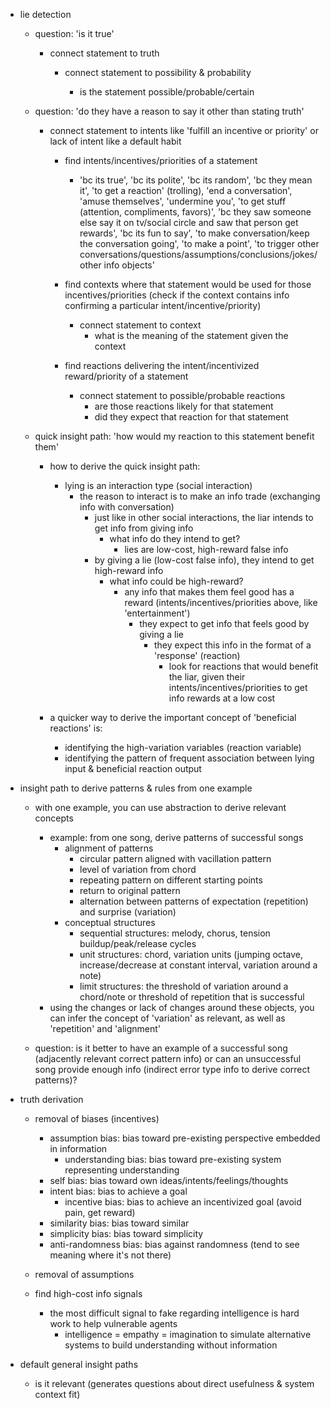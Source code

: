 - lie detection

	- question: 'is it true'

		- connect statement to truth

			- connect statement to possibility & probability

				- is the statement possible/probable/certain

	- question: 'do they have a reason to say it other than stating truth'

		- connect statement to intents like 'fulfill an incentive or priority' or lack of intent like a default habit

			- find intents/incentives/priorities of a statement
				- 'bc its true', 'bc its polite', 'bc its random', 'bc they mean it', 'to get a reaction' (trolling), 'end a conversation', 'amuse themselves', 'undermine you', 'to get stuff (attention, compliments, favors)', 'bc they saw someone else say it on tv/social circle and saw that person get rewards', 'bc its fun to say', 'to make conversation/keep the conversation going', 'to make a point', 'to trigger other conversations/questions/assumptions/conclusions/jokes/other info objects'

			- find contexts where that statement would be used for those incentives/priorities (check if the context contains info confirming a particular intent/incentive/priority)
				- connect statement to context
					- what is the meaning of the statement given the context

			- find reactions delivering the intent/incentivized reward/priority of a statement
				- connect statement to possible/probable reactions
					- are those reactions likely for that statement
					- did they expect that reaction for that statement
		
	- quick insight path: 'how would my reaction to this statement benefit them'

		- how to derive the quick insight path:
			- lying is an interaction type (social interaction)
				- the reason to interact is to make an info trade (exchanging info with conversation)
					- just like in other social interactions, the liar intends to get info from giving info
						- what info do they intend to get?
							- lies are low-cost, high-reward false info
					- by giving a lie (low-cost false info), they intend to get high-reward info
						- what info could be high-reward?
							- any info that makes them feel good has a reward (intents/incentives/priorities above, like 'entertainment')
								- they expect to get info that feels good by giving a lie
									- they expect this info in the format of a 'response' (reaction)
										- look for reactions that would benefit the liar, given their intents/incentives/priorities to get info rewards at a low cost

		- a quicker way to derive the important concept of 'beneficial reactions' is:
			- identifying the high-variation variables (reaction variable)
			- identifying the pattern of frequent association between lying input & beneficial reaction output

- insight path to derive patterns & rules from one example

	- with one example, you can use abstraction to derive relevant concepts
		- example: from one song, derive patterns of successful songs
			- alignment of patterns
				- circular pattern aligned with vacillation pattern
				- level of variation from chord
				- repeating pattern on different starting points
				- return to original pattern
				- alternation between patterns of expectation (repetition) and surprise (variation)
			- conceptual structures
				- sequential structures: melody, chorus, tension buildup/peak/release cycles
				- unit structures: chord, variation units (jumping octave, increase/decrease at constant interval, variation around a note)
				- limit structures: the threshold of variation around a chord/note or threshold of repetition that is successful
		- using the changes or lack of changes around these objects, you can infer the concept of 'variation' as relevant, as well as 'repetition' and 'alignment'

	- question: is it better to have an example of a successful song (adjacently relevant correct pattern info) or can an unsuccessful song provide enough info (indirect error type info to derive correct patterns)?

- truth derivation

	- removal of biases (incentives)
		- assumption bias: bias toward pre-existing perspective embedded in information
			- understanding bias: bias toward pre-existing system representing understanding
		- self bias: bias toward own ideas/intents/feelings/thoughts
		- intent bias: bias to achieve a goal
			- incentive bias: bias to achieve an incentivized goal (avoid pain, get reward)
		- similarity bias: bias toward similar
		- simplicity bias: bias toward simplicity
		- anti-randomness bias: bias against randomness (tend to see meaning where it's not there)

	- removal of assumptions


	- find high-cost info signals
		- the most difficult signal to fake regarding intelligence is hard work to help vulnerable agents
		  - intelligence = empathy = imagination to simulate alternative systems to build understanding without information

- default general insight paths
	- is it relevant (generates questions about direct usefulness & system context fit)
